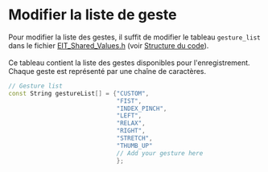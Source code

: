 # Modifier la liste de geste

Pour modifier la liste des gestes, il suffit de modifier le tableau `gesture_list` dans le fichier [EIT_Shared_Values.h](https://github.com/tvannier1/IER_Project_tvannier/blob/main/src/EIT_Shared_Values.h) (voir [Structure du code](Structure_du_code.md)).
\
\
Ce tableau contient la liste des gestes disponibles pour l'enregistrement. Chaque geste est représenté par une chaîne de caractères.

```C++
// Gesture list
const String gestureList[] = {"CUSTOM",
                              "FIST",
                              "INDEX_PINCH", 
                              "LEFT", 
                              "RELAX", 
                              "RIGHT", 
                              "STRETCH", 
                              "THUMB_UP"
                              // Add your gesture here
                              };
```
